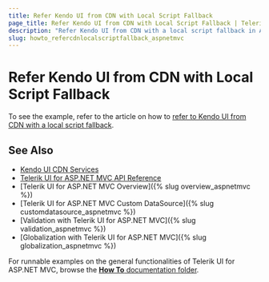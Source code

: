 ```yaml
---
title: Refer Kendo UI from CDN with Local Script Fallback
page_title: Refer Kendo UI from CDN with Local Script Fallback | Telerik UI for ASP.NET MVC
description: "Refer Kendo UI from CDN with a local script fallback in ASP.NET MVC applications."
slug: howto_refercdnlocalscriptfallback_aspnetmvc
---
```


# Refer Kendo UI from CDN with Local Script Fallback

To see the example, refer to the article on how to [refer to Kendo UI from CDN with a local script fallback](http://docs.telerik.com/kendo-ui/intro/installation/cdn-service).

## See Also

* [Kendo UI CDN Services](http://docs.telerik.com/kendo-ui/intro/installation/cdn-service)
* [Telerik UI for ASP.NET MVC API Reference](http://docs.telerik.com/aspnet-mvc/api/Kendo.Mvc/AggregateFunction)
* [Telerik UI for ASP.NET MVC Overview]({% slug overview_aspnetmvc %})
* [Telerik UI for ASP.NET MVC Custom DataSource]({% slug customdatasource_aspnetmvc %})
* [Validation with Telerik UI for ASP.NET MVC]({% slug validation_aspnetmvc %})
* [Globalization with Telerik UI for ASP.NET MVC]({% slug globalization_aspnetmvc %})

For runnable examples on the general functionalities of Telerik UI for ASP.NET MVC, browse the [**How To** documentation folder](/how-to/).
